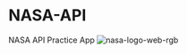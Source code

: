 # NASA-API
NASA API Practice App
![nasa-logo-web-rgb](https://user-images.githubusercontent.com/116214000/211355306-5f3c1fc2-64c3-46f2-ab9e-9fe2baf5cb11.png)
